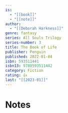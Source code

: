 ```yaml
---
is:
  - "[[book]]"
  - "[[note]]"
author:
  - "[[Deborah Harkness]]"
genre: fantasy
series: All Souls Trilogy
series-number: 3
title: The Book of Life
publisher: Penguin
published: 2022-01-04
isbn: 593511441
isbn13: 9780593511442
category: Fiction
rating: 👍
last: "[[2023-01]]"
---
```

# Notes
